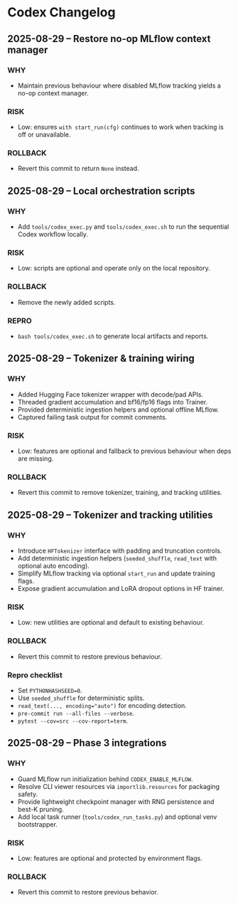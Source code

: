 # Codex Changelog

## 2025-08-29 – Restore no-op MLflow context manager

### WHY
- Maintain previous behaviour where disabled MLflow tracking yields a no-op context manager.

### RISK
- Low: ensures `with start_run(cfg)` continues to work when tracking is off or unavailable.

### ROLLBACK
- Revert this commit to return `None` instead.

## 2025-08-29 – Local orchestration scripts

### WHY
- Add `tools/codex_exec.py` and `tools/codex_exec.sh` to run the sequential Codex workflow locally.

### RISK
- Low: scripts are optional and operate only on the local repository.

### ROLLBACK
- Remove the newly added scripts.

### REPRO
- `bash tools/codex_exec.sh` to generate local artifacts and reports.

## 2025-08-29 – Tokenizer & training wiring

### WHY
- Added Hugging Face tokenizer wrapper with decode/pad APIs.
- Threaded gradient accumulation and bf16/fp16 flags into Trainer.
- Provided deterministic ingestion helpers and optional offline MLflow.
- Captured failing task output for commit comments.

### RISK
- Low: features are optional and fallback to previous behaviour when deps are missing.

### ROLLBACK
- Revert this commit to remove tokenizer, training, and tracking utilities.

## 2025-08-29 – Tokenizer and tracking utilities

### WHY
- Introduce `HFTokenizer` interface with padding and truncation controls.
- Add deterministic ingestion helpers (`seeded_shuffle`, `read_text` with optional auto encoding).
- Simplify MLflow tracking via optional `start_run` and update training flags.
- Expose gradient accumulation and LoRA dropout options in HF trainer.

### RISK
- Low: new utilities are optional and default to existing behaviour.

### ROLLBACK
- Revert this commit to restore previous behaviour.

### Repro checklist
- Set `PYTHONHASHSEED=0`.
- Use `seeded_shuffle` for deterministic splits.
- `read_text(..., encoding="auto")` for encoding detection.
- `pre-commit run --all-files --verbose`.
- `pytest --cov=src --cov-report=term`.

## 2025-08-29 – Phase 3 integrations

### WHY
- Guard MLflow run initialization behind `CODEX_ENABLE_MLFLOW`.
- Resolve CLI viewer resources via `importlib.resources` for packaging safety.
- Provide lightweight checkpoint manager with RNG persistence and best-K pruning.
- Add local task runner (`tools/codex_run_tasks.py`) and optional venv bootstrapper.

### RISK
- Low: features are optional and protected by environment flags.

### ROLLBACK
- Revert this commit to restore previous behavior.
